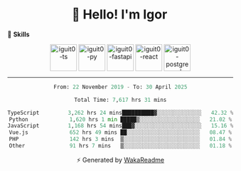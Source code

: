 <h1 align="center">👋 Hello! I'm Igor</h1>

<!--🚀 **Stats**

<div align="center">
  <img height="200px" alt="iguit0-card-stats" src="https://github-readme-stats.vercel.app/api?username=iguit0&show_icons=false&theme=catppuccin_mocha&include_all_commits=true&count_private=true&hide=contribs&rank_icon=github"/>
</div>-->

<!------->

🎯 **Skills**

<div style="display: inline-block;" align="center">
  <img align="center" alt="iguit0-ts" height="60" width="60" src="https://cdn.jsdelivr.net/gh/devicons/devicon/icons/typescript/typescript-original.svg" /> 
  <img align="center" alt="iguit0-py" height="60" width="60" src="https://cdn.jsdelivr.net/gh/devicons/devicon/icons/python/python-original-wordmark.svg" />
  <img align="center" alt="iguit0-fastapi" height="60" width="60" src="https://cdn.jsdelivr.net/gh/devicons/devicon@latest/icons/fastapi/fastapi-original-wordmark.svg" />
  <img align="center" alt="iguit0-react" height="60" width="60" src="https://cdn.jsdelivr.net/gh/devicons/devicon/icons/react/react-original.svg" />
  <img align="center" alt="iguit0-postgresql" height="60" width="60" src="https://cdn.jsdelivr.net/gh/devicons/devicon/icons/postgresql/postgresql-original-wordmark.svg" />

-------

<!--START_SECTION:waka-->

```python
From: 22 November 2019 - To: 30 April 2025

Total Time: 7,617 hrs 31 mins

TypeScript         3,262 hrs 24 mins██████████▓░░░░░░░░░░░░░░   42.32 %
Python             1,620 hrs 1 min █████▒░░░░░░░░░░░░░░░░░░░   21.02 %
JavaScript         1,168 hrs 54 mins███▓░░░░░░░░░░░░░░░░░░░░░   15.16 %
Vue.js             652 hrs 49 mins ██░░░░░░░░░░░░░░░░░░░░░░░   08.47 %
PHP                142 hrs 3 mins  ▒░░░░░░░░░░░░░░░░░░░░░░░░   01.84 %
Other              91 hrs 7 mins   ▒░░░░░░░░░░░░░░░░░░░░░░░░   01.18 %
```

<!--END_SECTION:waka-->

⚡ Generated by [WakaReadme](https://github.com/athul/waka-readme)
